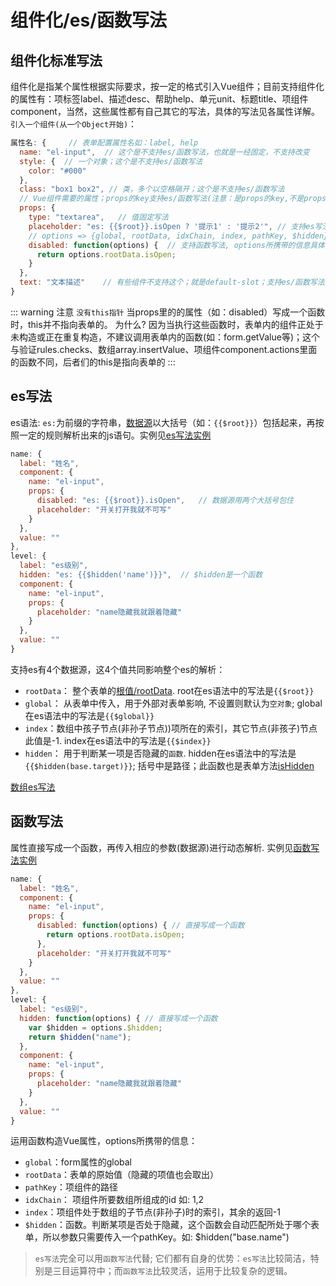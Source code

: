 # 组件化/es/函数写法

## 组件化标准写法
组件化是指某个属性根据实际要求，按一定的格式引入Vue组件；目前支持组件化的属性有：项标签label、描述desc、帮助help、单元unit、标题title、项组件component，当然，这些属性都有自己其它的写法，具体的写法见各属性详解。<br/>
`引入一个组件(从一个Object开始)`：
```js
属性名: {     // 表单配置属性名如：label, help
  name: "el-input",  // 这个是不支持es/函数写法，也就是一经固定，不支持改变
  style: {  // 一个对象；这个是不支持es/函数写法
    color: "#000"
  },
  class: "box1 box2", // 类，多个以空格隔开；这个是不支持es/函数写法
  // Vue组件需要的属性；props的key支持es/函数写法(注意：是props的key,不是props的key的key)
  props: {
    type: "textarea",   // 值固定写法
    placeholder: "es: {{$root}}.isOpen ? '提示1' : '提示2'", // 支持es写法, 具体见下面
    // options => {global, rootData, idxChain, index, pathKey, $hidden}
    disabled: function(options) {  // 支持函数写法, options所携带的信息具体见下面
      return options.rootData.isOpen;
    }
  },
  text: "文本描述"    // 有些组件不支持这个；就是default-slot；支持es/函数写法
}
```
::: warning 注意
`没有this指针` 当props里的的属性（如：disabled）写成一个函数时，this并不指向表单的。
为什么? 因为当执行这些函数时，表单内的组件正处于未构造或正在重复构造，不建议调用表单内的函数(如：form.getValue等)；这个与验证rules.checks、数组array.insertValue、项组件component.actions里面的函数不同，后者们的this是指向表单的
:::

## es写法
es语法: `es:`为前缀的字符串，[数据源](./explain.md#es语法)以大括号（如：<span v-pre>`{{$root}}`</span>）包括起来，再按照一定的规则解析出来的js语句。实例见[es写法实例](https://chengaohe45.github.io/vue-easy-form-docs/demo/#/es-function)
```js
name: {
  label: "姓名",
  component: {
    name: "el-input",
    props: {
      disabled: "es: {{$root}}.isOpen",   // 数据源用两个大括号包住
      placeholder: "开关打开我就不可写"
    }
  },
  value: ""
},
level: {
  label: "es级别",
  hidden: "es: {{$hidden('name')}}",  // $hidden是一个函数
  component: {
    name: "el-input",
    props: {
      placeholder: "name隐藏我就跟着隐藏"
    }
  },
  value: ""
}
```
支持es有4个数据源，这4个值共同影响整个es的解析：
- `rootData`： 整个表单的[根值/rootData](./explain.md#根值). root在es语法中的写法是<span v-pre>`{{$root}}`</span>
- `global`： 从表单中传入，用于外部对表单影响, 不设置则默认为`空对象`; global在es语法中的写法是<span v-pre>`{{$global}}`</span>
- `index`：数组中孩子节点(非孙子节点))项所在的索引，其它节点(非孩子)节点此值是-1. index在es语法中的写法是<span v-pre>`{{$index}}`</span>
- `hidden`： 用于判断某一项是否隐藏的`函数`. hidden在es语法中的写法是<span v-pre>`{{$hidden(base.target)}}`</span>; 括号中是路径；此函数也是表单方法[isHidden](./form.md#表单方法)

[数组es写法](./array.md#数组es写法)

## 函数写法
属性直接写成一个函数，再传入相应的参数(数据源)进行动态解析. 实例见[函数写法实例](https://chengaohe45.github.io/vue-easy-form-docs/demo/#/es-function)
```js
name: {
  label: "姓名",
  component: {
    name: "el-input",
    props: {
      disabled: function(options) { // 直接写成一个函数
        return options.rootData.isOpen;
      },
      placeholder: "开关打开我就不可写"
    }
  },
  value: ""
},
level: {
  label: "es级别",
  hidden: function(options) { // 直接写成一个函数
    var $hidden = options.$hidden;
    return $hidden("name");
  },
  component: {
    name: "el-input",
    props: {
      placeholder: "name隐藏我就跟着隐藏"
    }
  },
  value: ""
}
```
运用函数构造Vue属性，options所携带的信息：
- `global`：form属性的global
- `rootData`：表单的原始值（隐藏的项值也会取出）
- `pathKey`：项组件的路径
- `idxChain`： 项组件所要数组所组成的id 如: 1,2
- `index`：项组件处于数组的子节点(非孙子)时的索引，其余的返回-1
- `$hidden`：函数。判断某项是否处于隐藏，这个函数会自动匹配所处于哪个表单，所以参数只需要传入一个pathKey。如: $hidden("base.name")

> `es写法`完全可以用`函数写法`代替; 它们都有自身的优势：`es写法`比较简洁，特别是三目运算符中；而`函数写法`比较灵活，运用于比较复杂的逻辑。


